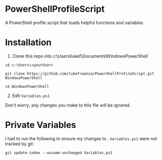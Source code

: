 # PowerShellProfileScript
A PowerShell profile script that loads helpful functions and variables

# Installation

1. Clone this repo into c:\Users\lukef\Documents\WindowsPowerShell

```
cd c:\Users\<yourUser>

git clone https://github.com/lukefraenza/PowerShellProfileScript.git WindowsPowerShell

cd WindowsPowerShell

```

2. Edit `Variables.ps1`

Don't worry, any changes you make to this file will be ignored.

# Private Variables
I had to run the following to ensure my changes to `.Variables.ps1` were not tracked by git:

```
git update-index --assume-unchanged Variables.ps1
```
